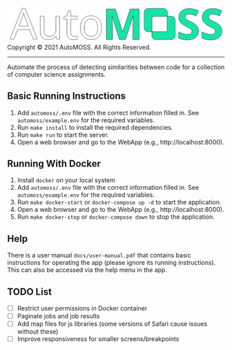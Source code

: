 ![AutoMOSS Logo](/static/img/automoss.png)
Copyright ©️ 2021 AutoMOSS. All Rights Reserved.

---

Automate the process of detecting similarities between code for a collection of computer science assignments.

## Basic Running Instructions
1. Add `automoss/.env` file with the correct information filled in. See `automoss/example.env` for the required variables.
2. Run `make install` to install the required dependencies.
3. Run `make run` to start the server.
4. Open a web browser and go to the WebApp (e.g., http://localhost:8000).

## Running With Docker
1. Install `docker` on your local system
2. Add `automoss/.env` file with the correct information filled in. See `automoss/example.env` for the required variables.
3. Run `make docker-start` or `docker-compose up -d` to start the application.
4. Open a web browser and go to the WebApp (e.g., http://localhost:8000). 
5. Run `make docker-stop` or `docker-compose down` to stop the application.

## Help
There is a user manual `docs/user-manual.pdf` that contains basic instructions for operating the app (please ignore its running instructions). This can also be accessed via the help menu in the app.

## TODO List
- [ ] Restrict user permissions in Docker container
- [ ] Paginate jobs and job results
- [ ] Add map files for js libraries (some versions of Safari cause issues without these)
- [ ] Improve responsiveness for smaller screens/breakpoints
